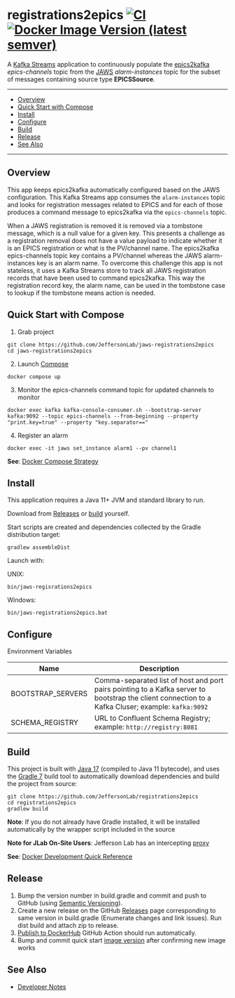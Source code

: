 # registrations2epics [![CI](https://github.com/JeffersonLab/jaws-registrations2epics/actions/workflows/ci.yml/badge.svg)](https://github.com/JeffersonLab/jaws-registrations2epics/actions/workflows/ci.yml) [![Docker Image Version (latest semver)](https://img.shields.io/docker/v/jeffersonlab/jaws-registrations2epics?sort=semver&label=DockerHub)   ](https://hub.docker.com/r/jeffersonlab/jaws-registrations2epics)
A [Kafka Streams](https://kafka.apache.org/documentation/streams/) application to continuously populate the [epics2kafka](https://github.com/JeffersonLab/epics2kafka) _epics-channels_ topic from the [JAWS](https://github.com/JeffersonLab/jaws) _alarm-instances_ topic for the subset of messages containing source type __EPICSSource__.  

---
 - [Overview](https://github.com/JeffersonLab/jaws-registrations2epics#overview)
 - [Quick Start with Compose](https://github.com/JeffersonLab/jaws-registrations2epics#quick-start-with-compose)
 - [Install](https://github.com/JeffersonLab/jaws-registrations2epics#install)
 - [Configure](https://github.com/JeffersonLab/jaws-registrations2epics#configure)
 - [Build](https://github.com/JeffersonLab/jaws-registrations2epics#build) 
 - [Release](https://github.com/JeffersonLab/jaws-registrations2epics#release)  
 - [See Also](https://github.com/JeffersonLab/jaws-registrations2epics#see-also)
 ---

## Overview
This app keeps epics2kafka automatically configured based on the JAWS configuration.  This Kafka Streams app consumes the `alarm-instances` topic and looks for registration messages related to EPICS and for each of those produces a command message to epics2kafka via the `epics-channels` topic.   

When a JAWS registration is removed it is removed via a tombstone message, which is a null value for a given key.  This presents a challenge as a registration removal does not have a value payload to indicate whether it is an EPICS registration or what is the PV/channel name.  The epics2kafka epics-channels topic key contains a PV/channel whereas the JAWS alarm-instances key is an alarm name.   To overcome this challenge this app is not stateless, it uses a Kafka Streams store to track all JAWS registration records that have been used to command epics2kafka.  This way the registration record key, the alarm name, can be used in the tombstone case to lookup if the tombstone means action is needed.

## Quick Start with Compose 
1. Grab project
```
git clone https://github.com/JeffersonLab/jaws-registrations2epics
cd jaws-registrations2epics
```
2. Launch [Compose](https://github.com/docker/compose)
```
docker compose up
```
3. Monitor the epics-channels command topic for updated channels to monitor 
```
docker exec kafka kafka-console-consumer.sh --bootstrap-server kafka:9092 --topic epics-channels --from-beginning --property "print.key=true" --property "key.separator==" 
```
4. Register an alarm
```
docker exec -it jaws set_instance alarm1 --pv channel1 
```

**See**: [Docker Compose Strategy](https://gist.github.com/slominskir/a7da801e8259f5974c978f9c3091d52c)

## Install
This application requires a Java 11+ JVM and standard library to run.

Download from [Releases](https://github.com/JeffersonLab/jaws-registrations2epics/releases) or [build](https://github.com/JeffersonLab/jaws-registrations2epics#build) yourself.

Start scripts are created and dependencies collected by the Gradle distribution target:
```
gradlew assembleDist
```

Launch with:

UNIX:
```
bin/jaws-regisrations2epics
```
Windows:
```
bin/jaws-registrations2epics.bat
```

## Configure
Environment Variables

| Name | Description |
|---|---|
| BOOTSTRAP_SERVERS | Comma-separated list of host and port pairs pointing to a Kafka server to bootstrap the client connection to a Kafka Cluser; example: `kafka:9092` |
| SCHEMA_REGISTRY | URL to Confluent Schema Registry; example: `http://registry:8081` |

## Build
This project is built with [Java 17](https://adoptium.net/) (compiled to Java 11 bytecode), and uses the [Gradle 7](https://gradle.org/) build tool to automatically download dependencies and build the project from source:

```
git clone https://github.com/JeffersonLab/registrations2epics
cd registrations2epics
gradlew build
```
**Note**: If you do not already have Gradle installed, it will be installed automatically by the wrapper script included in the source

**Note for JLab On-Site Users**: Jefferson Lab has an intercepting [proxy](https://gist.github.com/slominskir/92c25a033db93a90184a5994e71d0b78)

**See**: [Docker Development Quick Reference](https://gist.github.com/slominskir/a7da801e8259f5974c978f9c3091d52c#development-quick-reference)

## Release
1. Bump the version number in build.gradle and commit and push to GitHub (using [Semantic Versioning](https://semver.org/)).
1. Create a new release on the GitHub [Releases](https://github.com/JeffersonLab/jaws-registrations2epics/releases) page corresponding to same version in build.gradle (Enumerate changes and link issues). Run dist build and attach zip to release.
1. [Publish to DockerHub](https://github.com/JeffersonLab/jaws-registrations2epics/actions/workflows/docker-publish.yml) GitHub Action should run automatically.
1. Bump and commit quick start [image version](https://github.com/JeffersonLab/jaws-registrations2epics/blob/main/docker-compose.override.yml) after confirming new image works

## See Also
   - [Developer Notes](https://github.com/JeffersonLab/jaws-registrations2epics/wiki/Developer-Notes)
